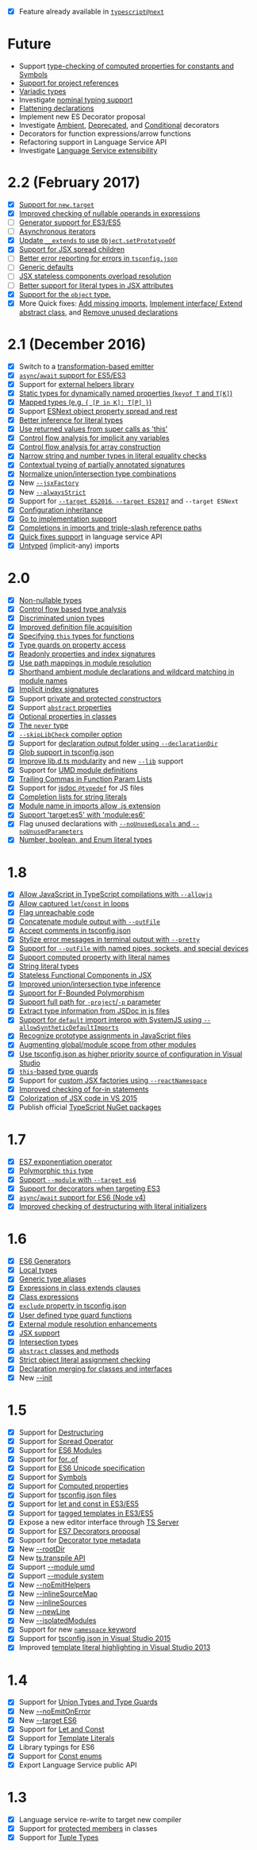 - [X] Feature already available in [`typescript@next`](https://github.com/Microsoft/TypeScript-Handbook/blob/master/pages/Nightly%20Builds.md)


# Future

* Support [type-checking of computed properties for constants and Symbols](https://github.com/Microsoft/TypeScript/issues/5579)
* [Support for project references](https://github.com/Microsoft/TypeScript/issues/3469)
* [Variadic types](https://github.com/Microsoft/TypeScript/issues/5453)
* Investigate [nominal typing support](https://github.com/Microsoft/TypeScript/issues/202)
* [Flattening declarations](https://github.com/Microsoft/TypeScript/issues/4433)
* Implement new ES Decorator proposal
* Investigate [Ambient](https://github.com/Microsoft/TypeScript/issues/2900), [Deprecated](https://github.com/Microsoft/TypeScript/issues/390), and [Conditional](https://github.com/Microsoft/TypeScript/issues/3538) decorators
* Decorators for function expressions/arrow functions
* Refactoring support in Language Service API
* Investigate [Language Service extensibility](https://github.com/Microsoft/TypeScript/issues/6508)

# 2.2 (February 2017)

* [X] [Support for `new.target`](https://github.com/Microsoft/TypeScript/issues/2551)
* [X] [Improved checking of nullable operands in expressions](https://github.com/Microsoft/TypeScript/pull/13483)
* [ ] [Generator support for ES3/ES5](https://github.com/Microsoft/TypeScript/issues/1564)
* [ ] [Asynchronous iterators](https://github.com/Microsoft/TypeScript/issues/11326)
* [X] [Update `__extends` to use `Object.setPrototypeOf`](https://github.com/Microsoft/TypeScript/pull/12488)
* [X] [Support for JSX spread children](https://github.com/Microsoft/TypeScript/issues/9495)
* [ ] [Better error reporting for errors in `tsconfig.json`](https://github.com/Microsoft/TypeScript/pull/12336)
* [ ] [Generic defaults](https://github.com/Microsoft/TypeScript/issues/2175)
* [ ] [JSX stateless components overload resolution](https://github.com/Microsoft/TypeScript/issues/9703)
* [ ] [Better support for literal types in JSX attributes](https://github.com/Microsoft/TypeScript/issues/10393)
* [X] [Support for the `object` type.](https://github.com/Microsoft/TypeScript/issues/1809)
* [X] More Quick fixes: [Add missing imports](https://github.com/Microsoft/TypeScript/pull/11768), [Implement interface/ Extend abstract class](https://github.com/Microsoft/TypeScript/pull/11547), and [Remove unused declarations](https://github.com/Microsoft/TypeScript/pull/11546)

# 2.1 (December 2016)

* [X] Switch to a [transformation-based emitter](https://github.com/Microsoft/TypeScript/issues/5595)
* [X] [`async`/`await` support for ES5/ES3](https://github.com/Microsoft/TypeScript/pull/9175)
* [X] Support for [external helpers library](https://github.com/Microsoft/TypeScript/issues/3364)
* [X] [Static types for dynamically named properties (`keyof T` and `T[K]`)](https://github.com/Microsoft/TypeScript/pull/11929)
* [X] [Mapped types (e.g. `{ [P in K]: T[P] }`)](https://github.com/Microsoft/TypeScript/pull/12114)
* [X] Support [ESNext object property spread and rest](https://github.com/Microsoft/TypeScript/issues/2103)
* [X] [Better inference for literal types](https://github.com/Microsoft/TypeScript/pull/10676)
* [X] [Use returned values from super calls as 'this'](https://github.com/Microsoft/TypeScript/pull/10762)
* [X] [Control flow analysis for implicit any variables](https://github.com/Microsoft/TypeScript/pull/11263)
* [X] [Control flow analysis for array construction](https://github.com/Microsoft/TypeScript/pull/11432)
* [X] [Narrow string and number types in literal equality checks](https://github.com/Microsoft/TypeScript/pull/11587)
* [X] [Contextual typing of partially annotated signatures](https://github.com/Microsoft/TypeScript/pull/11673)
* [X] [Normalize union/intersection type combinations](https://github.com/Microsoft/TypeScript/pull/11717)
* [X] New [`--jsxFactory`](https://github.com/Microsoft/TypeScript/pull/12135)
* [X] New [`--alwaysStrict`](https://github.com/Microsoft/TypeScript/issues/10758)
* [X] Support for [`--target ES2016`, `--target ES2017`](https://github.com/Microsoft/TypeScript/pull/11407) and `--target ESNext`
* [X] [Configuration inheritance](https://github.com/Microsoft/TypeScript/issues/9876)
* [X] [Go to implementation support](https://github.com/Microsoft/TypeScript/pull/10482)
* [X] [Completions in imports and triple-slash reference paths](https://github.com/Microsoft/TypeScript/issues/188)
* [X] [Quick fixes support](https://github.com/Microsoft/TypeScript/issues/6943) in language service API
* [X] [Untyped](https://github.com/Microsoft/TypeScript/pull/11889) (implicit-any) imports

# 2.0

* [X] [Non-nullable types](https://github.com/Microsoft/TypeScript/pull/7140)
* [X] [Control flow based type analysis](https://github.com/Microsoft/TypeScript/pull/8010)
* [X] [Discriminated union types](https://github.com/Microsoft/TypeScript/pull/9163)
* [X] [Improved definition file acquisition](https://github.com/Microsoft/TypeScript/issues/9184)
* [X] [Specifying `this` types for functions](https://github.com/Microsoft/TypeScript/issues/3694)
* [X] [Type guards on property access](https://github.com/Microsoft/TypeScript/issues/186)
* [X] [Readonly properties and index signatures](https://github.com/Microsoft/TypeScript/pull/6532)
* [X] [Use path mappings in module resolution](https://github.com/Microsoft/TypeScript/issues/5039)
* [X] [Shorthand ambient module declarations and wildcard matching in module names](https://github.com/Microsoft/TypeScript/issues/6615)
* [X] [Implicit index signatures](https://github.com/Microsoft/TypeScript/pull/7029)
* [X] Support [private and protected constructors](https://github.com/Microsoft/TypeScript/pull/6885)
* [X] Support [`abstract` properties](https://github.com/Microsoft/TypeScript/issues/4669)
* [X] [Optional properties in classes](https://github.com/Microsoft/TypeScript/pull/8625)
* [X] [The `never` type](https://github.com/Microsoft/TypeScript/pull/8652)
* [X] [`--skipLibCheck` compiler option](https://github.com/Microsoft/TypeScript/pull/8735)
* [X] Support for [declaration output folder using `--declarationDir`](https://github.com/Microsoft/TypeScript/issues/6723)
* [X] [Glob support in tsconfig.json](https://github.com/Microsoft/TypeScript/issues/1927)
* [X] [Improve lib.d.ts modularity](https://github.com/Microsoft/TypeScript/issues/494) and new [`--lib`](https://github.com/Microsoft/TypeScript/issues/6974) support
* [X] Support for [UMD module definitions](https://github.com/Microsoft/TypeScript/issues/7125)
* [X] [Trailing Commas in Function Param Lists](https://github.com/Microsoft/TypeScript/issues/7279)
* [X] Support for [jsdoc `@typedef`](https://github.com/Microsoft/TypeScript/pull/8103) for JS files
* [X] [Completion lists for string literals](https://github.com/Microsoft/TypeScript/issues/606)
* [X] [Module name in imports allow .js extension](https://github.com/Microsoft/TypeScript/issues/4595)
* [X] [Support 'target:es5' with 'module:es6' ](https://github.com/Microsoft/TypeScript/issues/6319)
* [X] Flag unused declarations with [`--noUnusedLocals` and `--noUnusedParameters`](https://github.com/Microsoft/TypeScript/pull/9200)
* [X] [Number, boolean, and Enum literal types](https://github.com/Microsoft/TypeScript/pull/9407)

# 1.8

* [X] [Allow JavaScript in TypeScript compilations with `--allowjs`](https://github.com/Microsoft/TypeScript/issues/4792)
* [X] [Allow captured `let`/`const` in loops](https://github.com/Microsoft/TypeScript/issues/3915)
* [X] [Flag unreachable code](https://github.com/Microsoft/TypeScript/pull/4788)
* [X] [Concatenate module output with `--outFile`](https://github.com/Microsoft/TypeScript/pull/5090)
* [X] [Accept comments in tsconfig.json](https://github.com/Microsoft/TypeScript/issues/4987)
* [X] [Stylize error messages in terminal output with `--pretty`](https://github.com/Microsoft/TypeScript/pull/5140)
* [X] [Support for `--outFile` with named pipes, sockets, and special devices](https://github.com/Microsoft/TypeScript/issues/4841)
* [X] [Support computed property with literal names](https://github.com/Microsoft/TypeScript/issues/4653)
* [X] [String literal types](https://github.com/Microsoft/TypeScript/pull/5185)
* [X] [Stateless Functional Components in JSX](https://github.com/Microsoft/TypeScript/issues/5478)
* [X] [Improved union/intersection type inference](https://github.com/Microsoft/TypeScript/pull/5738)
* [X] [Support for F-Bounded Polymorphism](https://github.com/Microsoft/TypeScript/pull/5949)
* [X] [Support full path for `-project`/`-p` parameter](https://github.com/Microsoft/TypeScript/issues/2869)
* [X] [Extract type information from JSDoc in js files](https://github.com/Microsoft/TypeScript/issues/4790)
* [X] [Support for `default` import interop with SystemJS using `--allowSyntheticDefaultImports`](https://github.com/Microsoft/TypeScript/issues/5285)
* [X] [Recognize prototype assignments in JavaScript files](https://github.com/Microsoft/TypeScript/pull/5876)
* [X] [Augmenting global/module scope from other modules](https://github.com/Microsoft/TypeScript/issues/4166)
* [X] [Use tsconfig.json as higher priority source of configuration in Visual Studio](https://github.com/Microsoft/TypeScript/issues/5287)
* [X] [`this`-based type guards](https://github.com/Microsoft/TypeScript/pull/5906)
* [X] Support for [custom JSX factories using `--reactNamespace`](https://github.com/Microsoft/TypeScript/pull/6146)
* [X] [Improved checking of for-in statements](https://github.com/Microsoft/TypeScript/pull/6379)
* [X] [Colorization of JSX code in VS 2015](https://github.com/Microsoft/TypeScript/issues/4835)
* [X] Publish official [TypeScript NuGet packages](https://github.com/Microsoft/TypeScript/issues/3940)

# 1.7

* [X] [ES7 exponentiation operator](https://github.com/Microsoft/TypeScript/issues/4812)
* [X] [Polymorphic `this` type](https://github.com/Microsoft/TypeScript/pull/4910)
* [X] [Support `--module` with `--target es6`](https://github.com/Microsoft/TypeScript/issues/4806)
* [X] [Support for decorators when targeting ES3](https://github.com/Microsoft/TypeScript/pull/4741)
* [X] [`async`/`await` support for ES6 (Node v4)](https://github.com/Microsoft/TypeScript/pull/5231)
* [X] [Improved checking of destructuring with literal initializers](https://github.com/Microsoft/TypeScript/pull/4598)

# 1.6

* [X] [ES6 Generators](https://github.com/Microsoft/TypeScript/issues/2873)
* [X] [Local types](https://github.com/Microsoft/TypeScript/pull/3266)
* [X] [Generic type aliases](https://github.com/Microsoft/TypeScript/issues/1616)
* [X] [Expressions in class extends clauses](https://github.com/Microsoft/TypeScript/pull/3516)
* [X] [Class expressions](https://github.com/Microsoft/TypeScript/issues/497)
* [X] [`exclude` property in tsconfig.json](https://github.com/Microsoft/TypeScript/pull/3188)
* [X] [User defined type guard functions](https://github.com/Microsoft/TypeScript/issues/1007)
* [X] [External module resolution enhancements](https://github.com/Microsoft/TypeScript/issues/2338)
* [X] [JSX support](https://github.com/Microsoft/TypeScript/pull/3564)
* [X] [Intersection types](https://github.com/Microsoft/TypeScript/pull/3622)
* [X] [`abstract` classes and methods](https://github.com/Microsoft/TypeScript/issues/3578)
* [X] [Strict object literal assignment checking](https://github.com/Microsoft/TypeScript/pull/3823)
* [X] [Declaration merging for classes and interfaces](https://github.com/Microsoft/TypeScript/pull/3333)
* [X] New [--init](https://github.com/Microsoft/TypeScript/issues/3079)

# 1.5

* [X] Support for [Destructuring](https://github.com/Microsoft/TypeScript/pull/1346)
* [X] Support for [Spread Operator](https://github.com/Microsoft/TypeScript/pull/1931)
* [X] Support for [ES6 Modules](https://github.com/Microsoft/TypeScript/issues/2242)
* [X] Support for [for..of](https://github.com/Microsoft/TypeScript/pull/2207)
* [X] Support for [ES6 Unicode specification](https://github.com/Microsoft/TypeScript/pull/2169)
* [X] Support for [Symbols](https://github.com/Microsoft/TypeScript/pull/1978)
* [X] Support for [Computed properties](https://github.com/Microsoft/TypeScript/issues/1082)
* [X] Support for [tsconfig.json files](https://github.com/Microsoft/TypeScript/pull/1692)
* [X] Support for [let and const in ES3/ES5](https://github.com/Microsoft/TypeScript/pull/2161)
* [X] Support for [tagged templates in ES3/ES5](https://github.com/Microsoft/TypeScript/pull/1589)
* [X] Expose a new editor interface through [TS Server](https://github.com/Microsoft/TypeScript/pull/2041)
* [X] Support for [ES7 Decorators proposal](https://github.com/Microsoft/TypeScript/issues/2249)
* [X] Support for [Decorator type metadata](https://github.com/Microsoft/TypeScript/pull/2589)
* [X] New [--rootDir](https://github.com/Microsoft/TypeScript/pull/2772)
* [X] New [ts.transpile API](https://github.com/Microsoft/TypeScript/issues/2499)
* [X] Support [--module umd](https://github.com/Microsoft/TypeScript/issues/2036)
* [X] Support [--module system](https://github.com/Microsoft/TypeScript/issues/2616)
* [X] New [--noEmitHelpers](https://github.com/Microsoft/TypeScript/pull/2901)
* [X] New [--inlineSourceMap](https://github.com/Microsoft/TypeScript/pull/2484)
* [X] New [--inlineSources](https://github.com/Microsoft/TypeScript/pull/2484)
* [X] New [--newLine](https://github.com/Microsoft/TypeScript/pull/2921)
* [X] New [--isolatedModules](https://github.com/Microsoft/TypeScript/issues/2499)
* [X] Support for new [`namespace` keyword](https://github.com/Microsoft/TypeScript/issues/2159)
* [X] Support for [tsconfig.json in Visual Studio 2015](https://github.com/Microsoft/TypeScript/issues/3124)
* [X] Improved [template literal highlighting in Visual Studio 2013](https://github.com/Microsoft/TypeScript/pull/2026)

# 1.4

* [X] Support for [Union Types and Type Guards](https://github.com/Microsoft/TypeScript/pull/824)
* [X] New [--noEmitOnError](https://github.com/Microsoft/TypeScript/pull/966)
* [X] New [--target ES6](https://github.com/Microsoft/TypeScript/commit/873c1df74b7c7dcba59eaccc1bb4bd4b0da18a35)
* [X] Support for [Let and Const](https://github.com/Microsoft/TypeScript/pull/904)
* [X] Support for [Template Literals](https://github.com/Microsoft/TypeScript/pull/960)
* [X] Library typings for ES6
* [X] Support for [Const enums](https://github.com/Microsoft/TypeScript/issues/1029)
* [X] Export Language Service public API

# 1.3

* [X] Language service re-write to target new compiler
* [X] Support for [protected members](https://github.com/Microsoft/TypeScript/pull/688) in classes
* [X] Support for [Tuple Types](https://github.com/Microsoft/TypeScript/pull/428)
